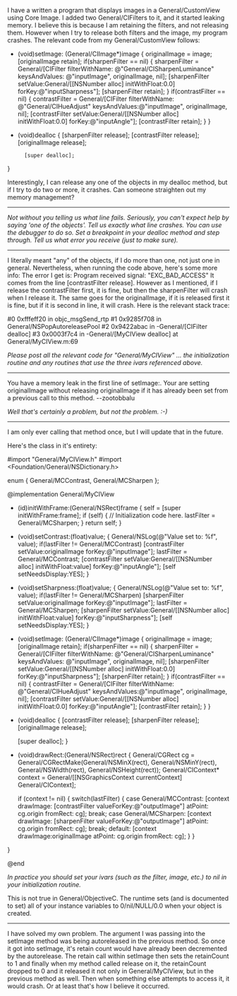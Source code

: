 I have a written a program that displays images in a General/CustomView using Core Image.  I added two General/CIFilters to it, and it started leaking memory.  I believe this is because I am retaining the filters, and not releasing them.  However when I try to release both filters and the image, my program crashes.  The relevant code from my General/CustomView follows:

    
- (void)setImage: (General/CIImage*)image {
        originalImage = image;
        [originalImage retain];
        if(sharpenFilter == nil) {
                sharpenFilter   = General/[CIFilter filterWithName: @"General/CISharpenLuminance"
                                                                         keysAndValues: @"inputImage", originalImage, nil];
                [sharpenFilter setValue:General/[[NSNumber alloc] initWithFloat:0.0] forKey:@"inputSharpness"];
                [sharpenFilter retain];
        }
        if(contrastFilter == nil) {
                contrastFilter = General/[CIFilter filterWithName: @"General/CIHueAdjust"
                                                                        keysAndValues:@"inputImage", originalImage, nil];
                [contrastFilter setValue:General/[[NSNumber alloc] initWithFloat:0.0] forKey:@"inputAngle"];
                [contrastFilter retain];
        }
}

- (void)dealloc {
        [sharpenFilter release];
        [contrastFilter release];
        [originalImage release];

        [super dealloc];
}


Interestingly, I can release any one of the objects in my dealloc method, but if I try to do two or more, it crashes.
Can someone straighten out my memory management?

----

*Not without you telling us what line fails. Seriously, you can't expect help by saying 'one of the objects'. Tell us exactly what line crashes. You can use the debugger to do so. Set a breakpoint in your dealloc method and step through. Tell us what error you receive (just to make sure).*

----

I literally meant "any" of the objects, if I do more than one, not just one in general.  Nevertheless, when running the code above, here's some more info:
The error I get is: Program received signal: "EXC_BAD_ACCESS"
It comes from the line [contrastFilter release].  However as I mentioned, if I release the contrastFilter first, it is fine, but then the sharpenFilter will crash when I release it.  The same goes for the originalImage, if it is released first it is fine, but if it is second in line, it will crash.
Here is the relevant stack trace:


    
#0      0xfffeff20 in objc_msgSend_rtp
#1      0x9285f708 in General/NSPopAutoreleasePool
#2      0x9422abac in -General/[CIFilter dealloc]
#3      0x0003f7c4 in -General/[MyCIView dealloc] at General/MyCIView.m:69


*Please post all the relevant code for "General/MyCIView" ... the initialization routine and any routines that use the three ivars referenced above.*

----

You have a memory leak in the first line of     setImage:. Your are setting     originalImage without releasing     originalImage if it has already been set from a previous call to this method. --zootobbalu

*Well that's certainly *a* problem, but not *the* problem. :-)* 

----
I am only ever calling that method once, but I will update that in the future.

Here's the class in it's entirety:

    

#import "General/MyCIView.h"
#import <Foundation/General/NSDictionary.h>

enum {
	General/MCContrast, General/MCSharpen
};

@implementation General/MyCIView

- (id)initWithFrame:(General/NSRect)frame {
    self = [super initWithFrame:frame];
    if (self) {
        // Initialization code here.
		lastFilter = General/MCSharpen;
    }
    return self;
}

- (void)setContrast:(float)value;
{
	General/NSLog(@"Value set to: %f", value);
	if(lastFilter != General/MCContrast)
		[contrastFilter setValue:originalImage forKey:@"inputImage"];
	lastFilter = General/MCContrast;
	[contrastFilter setValue:General/[[NSNumber alloc] initWithFloat:value] forKey:@"inputAngle"];
	[self setNeedsDisplay:YES];
}

- (void)setSharpness:(float)value;
{
	General/NSLog(@"Value set to: %f", value);
	if(lastFilter != General/MCSharpen)
		[sharpenFilter setValue:originalImage forKey:@"inputImage"];
	lastFilter = General/MCSharpen;
	[sharpenFilter setValue:General/[[NSNumber alloc] initWithFloat:value] forKey:@"inputSharpness"];
	[self setNeedsDisplay:YES];
}

- (void)setImage: (General/CIImage*)image {
	originalImage = image;
	[originalImage retain];
	if(sharpenFilter == nil) {
		sharpenFilter   = General/[CIFilter filterWithName: @"General/CISharpenLuminance"
									 keysAndValues: @"inputImage", originalImage, nil];
		[sharpenFilter setValue:General/[[NSNumber alloc] initWithFloat:0.0] forKey:@"inputSharpness"];
		[sharpenFilter retain];
	}
	if(contrastFilter == nil) {
		contrastFilter = General/[CIFilter filterWithName: @"General/CIHueAdjust"
									keysAndValues:@"inputImage", originalImage, nil];
		[contrastFilter setValue:General/[[NSNumber alloc] initWithFloat:0.0] forKey:@"inputAngle"];
		[contrastFilter retain];
	}
}

- (void)dealloc {
	[contrastFilter release];
	[sharpenFilter release];
	[originalImage release];

	[super dealloc];
}

- (void)drawRect:(General/NSRect)rect {
	General/CGRect cg = General/CGRectMake(General/NSMinX(rect), General/NSMinY(rect), General/NSWidth(rect), General/NSHeight(rect));
	General/CIContext* context = General/[[NSGraphicsContext currentContext] General/CIContext];
	
	if (context != nil) {
		switch(lastFilter) {
			case General/MCContrast:
				[context drawImage: [contrastFilter valueForKey:@"outputImage"]
									   atPoint: cg.origin fromRect: cg];
				break;
			case General/MCSharpen:
				[context drawImage: [sharpenFilter valueForKey:@"outputImage"]
						   atPoint: cg.origin fromRect: cg];
				break;
			default:
				[context drawImage:originalImage
						   atPoint: cg.origin fromRect: cg];
		}
	}
	
}

@end



*In practice you should set your ivars (such as the filter, image, etc.) to nil in your initialization routine.*

This is not true in General/ObjectiveC. The runtime sets (and is documented to set) all of your instance variables to 0/nil/NULL/0.0 when your object is created.

----

I have solved my own problem.  The argument I was passing into the setImage method was being autoreleased in the previous method.  So once it got into setImage, it's retain count would have already been decremented by the autorelease.  The retain call within setImage then sets the retainCount to 1 and finally when my method called release on it, the retainCount dropped to 0 and it released it not only in General/MyCIView, but in the previous method as well.  Then when something else attempts to access it, it would crash.  Or at least that's how I believe it occurred.